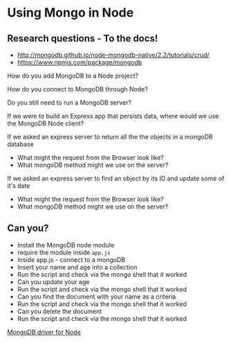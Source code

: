 # Using Mongo in Node

## Research questions - To the docs!

- http://mongodb.github.io/node-mongodb-native/2.2/tutorials/crud/
- https://www.npmjs.com/package/mongodb

How do you add MongoDB to a Node project?

How do you connect to MongoDB through Node?

Do you still need to run a MongoDB server?

If we were to build an Express app that persists data, where would
we use the MongoDB Node client?

If we asked an express server to return all the the objects in a mongoDB database
- What might the request from the Browser look like?
- What mongoDB method might we use on the server?

If we asked an express server to find an object by its ID and update some of it's date
- What might the request from the Browser look like?
- What mongoDB method might we use on the server?

## Can you?

- Install the MongoDB node module
- require the module inside `app.js`
- Inside app.js - connect to a mongoDB
- Insert your name and age into a collection
- Run the script and check via the mongo shell that it worked
- Can you update your age 
- Run the script and check via the mongo shell that it worked
- Can you find the document with your name as a criteria
- Run the script and check via the mongo shell that it worked
- Can you delete the document
- Run the script and check via the mongo shell that it worked

[MongoDB driver for Node](https://www.npmjs.com/package/mongodb)
